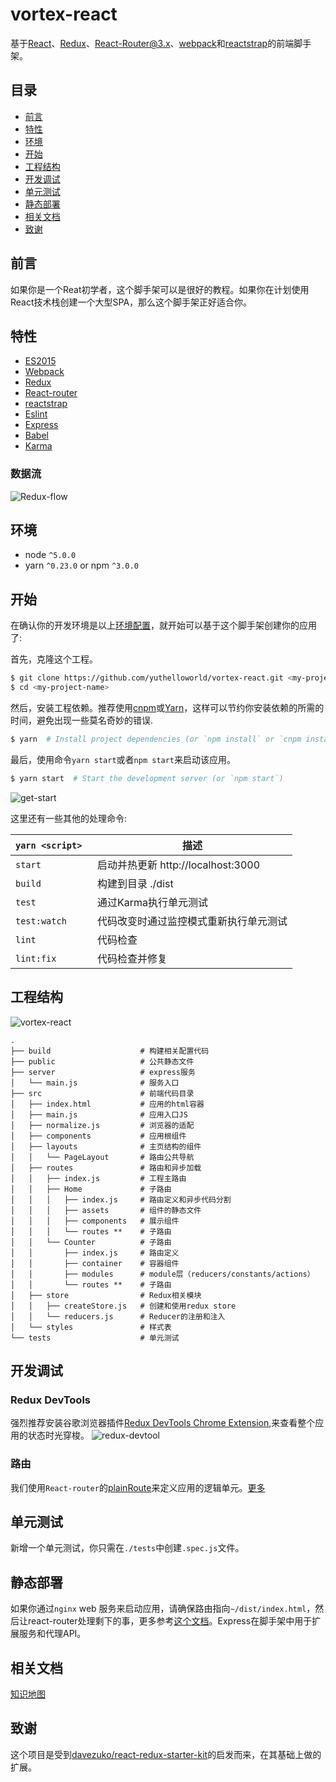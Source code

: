 # vortex-react

基于[React](https://facebook.github.io/react/)、[Redux](http://redux.js.org/)、[React-Router@3.x](https://github.com/ReactTraining/react-router/tree/v3/docs)、[webpack](https://webpack.js.org/)和[reactstrap](https://reactstrap.github.io/)的前端脚手架。

## 目录

- [前言](#前言)
- [特性](#特性)
- [环境](#环境)
- [开始](#开始)
- [工程结构](#工程结构)
- [开发调试](#开发调试)
- [单元测试](#单元测试)
- [静态部署](#静态部署)
- [相关文档](#相关文档)
- [致谢](#致谢)

## 前言

如果你是一个Reat初学者，这个脚手架可以是很好的教程。如果你在计划使用React技术栈创建一个大型SPA，那么这个脚手架正好适合你。

## 特性

- [ES2015](https://babeljs.io/learn-es2015/)
- [Webpack](https://webpack.js.org/)
- [Redux](http://redux.js.org/)
- [React-router](https://github.com/ReactTraining/react-router/tree/v3/docs)
- [reactstrap](https://reactstrap.github.io/)
- [Eslint](http://eslint.cn/)
- [Express](http://expressjs.com/)
- [Babel](https://babeljs.io/)
- [Karma](https://karma-runner.github.io/1.0/index.html)

### 数据流
![Redux-flow](./public/Redux-flow.png)


## 环境

- node `^5.0.0`
- yarn `^0.23.0` or npm `^3.0.0`

## 开始

在确认你的开发环境是以上[环境配置](#环境)，就开始可以基于这个脚手架创建你的应用了:

首先，克隆这个工程。

```bash
$ git clone https://github.com/yuthelloworld/vortex-react.git <my-project-name>
$ cd <my-project-name>
```

然后，安装工程依赖。推荐使用[cnpm](https://npm.taobao.org/)或[Yarn](https://yarnpkg.com/)，这样可以节约你安装依赖的所需的时间，避免出现一些莫名奇妙的错误.

```bash
$ yarn  # Install project dependencies (or `npm install` or `cnpm install`)
```

最后，使用命令`yarn start`或者`npm start`来启动该应用。

```bash
$ yarn start  # Start the development server (or `npm start`)
```
![get-start](./public/start.jpg)

这里还有一些其他的处理命令:

|`yarn <script>`    |描述|
|-------------------|-----------|
|`start`            |启动并热更新 http://localhost:3000|
|`build`            |构建到目录 ./dist|
|`test`             |通过Karma执行单元测试|
|`test:watch`       |代码改变时通过监控模式重新执行单元测试|
|`lint`             |代码检查|
|`lint:fix`         |代码检查并修复|

## 工程结构
![vortex-react](./public/vortex-react.png)

```
.
├── build                    # 构建相关配置代码
├── public                   # 公共静态文件
├── server                   # express服务
│   └── main.js              # 服务入口
├── src                      # 前端代码目录
│   ├── index.html           # 应用的html容器
│   ├── main.js              # 应用入口JS
│   ├── normalize.js         # 浏览器的适配
│   ├── components           # 应用根组件
│   ├── layouts              # 主页结构的组件
│   │   └── PageLayout       # 路由公共导航
│   ├── routes               # 路由和异步加载
│   │   ├── index.js         # 工程主路由
│   │   ├── Home             # 子路由
│   │   │   ├── index.js     # 路由定义和异步代码分割
│   │   │   ├── assets       # 组件的静态文件
│   │   │   ├── components   # 展示组件
│   │   │   └── routes **    # 子路由
│   │   └── Counter          # 子路由
│   │       ├── index.js     # 路由定义
│   │       ├── container    # 容器组件
│   │       ├── modules      # module层（reducers/constants/actions）
│   │       └── routes **    # 子路由
│   ├── store                # Redux相关模块
│   │   ├── createStore.js   # 创建和使用redux store
│   │   └── reducers.js      # Reducer的注册和注入
│   └── styles               # 样式表
└── tests                    # 单元测试
```
## 开发调试

### Redux DevTools

强烈推荐安装谷歌浏览器插件[Redux DevTools Chrome Extension](https://chrome.google.com/webstore/detail/redux-devtools/lmhkpmbekcpmknklioeibfkpmmfibljd),来查看整个应用的状态时光穿梭。
![redux-devtool](./public/redux-devtool.jpg)
### 路由
我们使用`React-router`的[plainRoute](https://github.com/ReactTraining/react-router/blob/v3/docs/API.md#plainroute)来定义应用的逻辑单元。[更多](#工程结构)

## 单元测试
新增一个单元测试，你只需在`./tests`中创建`.spec.js`文件。

## 静态部署

如果你通过`nginx` web 服务来启动应用，请确保路由指向`~/dist/index.html`，然后让react-router处理剩下的事，更多参考[这个文档](https://github.com/reactjs/react-router/blob/master/docs/guides/Histories.md#configuring-your-server)。Express在脚手架中用于扩展服务和代理API。

## 相关文档
[知识地图](https://github.com/YutHelloWorld/Blog/issues/1)

## 致谢

这个项目是受到[davezuko/react-redux-starter-kit](https://github.com/davezuko/react-redux-starter-kit)的启发而来，在其基础上做的扩展。
